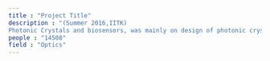 ```yaml
---
title : "Project Title"
description : "(Summer 2016,IITK)
Photonic Crystals and biosensors, was mainly on design of photonic crystals based biosensors and how to implement them in daily life."
people : "14508"
field : "Optics"
---
```

